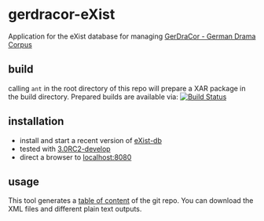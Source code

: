 # gerdracor-eXist
Application for the eXist database for managing [GerDraCor - German Drama Corpus](https://github.com/dlina/gerdracor)

## build
calling `ant` in the root directory of this repo will prepare a XAR package in the build directory. Prepared builds are available via: [![Build Status](https://ci.de.dariah.eu/jenkins/buildStatus/icon?job=Gerdracor)](https://ci.de.dariah.eu/jenkins/job/Gerdracor/)

## installation
* install and start a recent version of [eXist-db](http://exist-db.org/exist/apps/homepage/index.html)
 * tested with [3.0RC2-develop](https://github.com/eXist-db/exist/tree/605c4e3f4c2232e42467f6658f8b5e61516c7159)
* direct a browser to [localhost:8080](http://localhost:8080)

## usage
This tool generates a [table of content](http://localhost:8080/exist/apps/gerdracor/index.thml) of the git repo. You can download the XML files and different plain text outputs.
